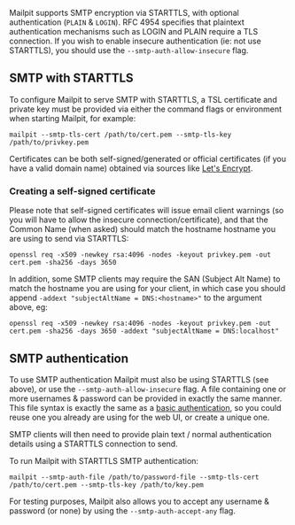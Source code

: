 Mailpit supports SMTP encryption via STARTTLS, with optional authentication (`PLAIN` & `LOGIN`). RFC 4954 specifies that plaintext authentication mechanisms such as LOGIN and PLAIN require a TLS connection. If you wish to enable insecure authentication (ie: not use STARTTLS), you should use the `--smtp-auth-allow-insecure` flag.

## SMTP with STARTTLS

To configure Mailpit to serve SMTP with STARTTLS, a TSL certificate and private key must be provided via either the command flags or environment when starting Mailpit, for example:

```
mailpit --smtp-tls-cert /path/to/cert.pem --smtp-tls-key /path/to/privkey.pem 
```

Certificates can be both self-signed/generated or official certificates (if you have a valid domain name) obtained via sources like [Let's Encrypt](https://letsencrypt.org/).

### Creating a self-signed certificate

Please note that self-signed certificates will issue email client warnings (so you will have to allow the insecure connection/certificate), and that the Common Name (when asked) should match the hostname hostname you are using to send via STARTTLS:

```
openssl req -x509 -newkey rsa:4096 -nodes -keyout privkey.pem -out cert.pem -sha256 -days 3650
```

In addition, some SMTP clients may require the SAN (Subject Alt Name) to match the hostname you are using for your client, in which case you should append `-addext "subjectAltName = DNS:<hostname>"` to the argument above, eg:

```
openssl req -x509 -newkey rsa:4096 -nodes -keyout privkey.pem -out cert.pem -sha256 -days 3650 -addext "subjectAltName = DNS:localhost"
```

## SMTP authentication

To use SMTP authentication Mailpit must also be using STARTTLS (see above), or use the `--smtp-auth-allow-insecure` flag. A file containing one or more usernames & password can be provided in exactly the same manner. This file syntax is exactly the same as a [basic authentication](Basic-authentication), so you could reuse one you already are using for the web UI, or create a unique one.

SMTP clients will then need to provide plain text / normal authentication details using a STARTTLS connection to send.

To run Mailpit with STARTTLS SMTP authentication:

```
mailpit --smtp-auth-file /path/to/password-file --smtp-tls-cert /path/to/cert.pem --smtp-tls-key /path/to/key.pem 
```

For testing purposes, Mailpit also allows you to accept any username & password (or none) by using the `--smtp-auth-accept-any` flag. 